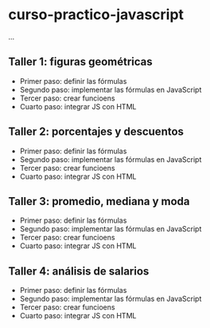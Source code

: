 # curso-practico-javascript

...

## Taller 1: figuras geométricas

- Primer paso: definir las fórmulas
- Segundo paso: implementar las fórmulas en JavaScript
- Tercer paso: crear funcioens
- Cuarto paso: integrar JS con HTML

## Taller 2: porcentajes y descuentos

- Primer paso: definir las fórmulas
- Segundo paso: implementar las fórmulas en JavaScript
- Tercer paso: crear funcioens
- Cuarto paso: integrar JS con HTML

## Taller 3: promedio, mediana y moda

- Primer paso: definir las fórmulas
- Segundo paso: implementar las fórmulas en JavaScript
- Tercer paso: crear funcioens
- Cuarto paso: integrar JS con HTML

## Taller 4: análisis de salarios

- Primer paso: definir las fórmulas
- Segundo paso: implementar las fórmulas en JavaScript
- Tercer paso: crear funcioens
- Cuarto paso: integrar JS con HTML